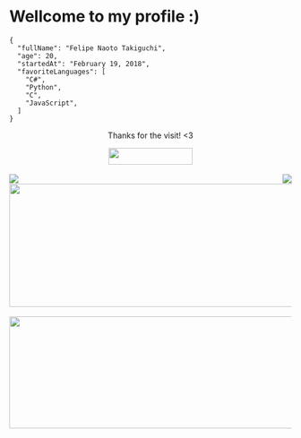 # Wellcome to my profile :)

```
{
  "fullName": "Felipe Naoto Takiguchi",
  "age": 20,
  "startedAt": "February 19, 2018",
  "favoriteLanguages": [
    "C#",
    "Python",
    "C",
    "JavaScript",
  ]
}
```

<div align="center">
  <p>Thanks for the visit! <3</p>
  <img width="150" height="30" src="https://komarev.com/ghpvc/?username=FelipeTakiguchi"/>
</div>

<br>

<div align="center">
  <img align="left" src="https://github-readme-stats-sigma-five.vercel.app/api/top-langs/?username=FelipeTakiguchi"/>
  <img align="right" src="https://github-readme-stats.vercel.app/api?username=FelipeTakiguchi&show_icons=true&theme=radical"/>
</div>

<br>

<div align="center">
  <img width="600" height="220" src="https://github-profile-trophy.vercel.app/?username=FelipeTakiguchi"/>
</div>

<br>

<div align="center">
  <img width="550" height="200" src="http://github-readme-streak-stats.herokuapp.com?user=FelipeTakiguchi&theme=dark&hide_border=true&locale=pt_BR&date_format=j%2Fn%5B%2FY%5D"/>
</div>
